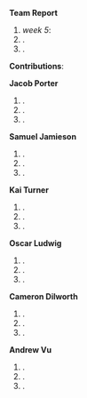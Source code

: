 **Team Report**
  1. *week 5*:
  2. .
  3. .

**Contributions**:

  **Jacob Porter**
1. .
2. .
3. .

  **Samuel Jamieson**
1. .
2. .
3. .


 **Kai Turner**
1. .
2. .
3. .
  
  **Oscar Ludwig** 
1. .
2. .
3. .

  **Cameron Dilworth**
1. .
2. .
3. .

  **Andrew Vu**
1. .
2. .
3. .
